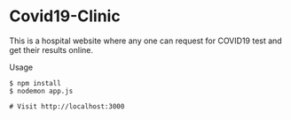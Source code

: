 # Covid19-Clinic
This is a hospital website where any one can request for COVID19 test and get their results online.

Usage
```
$ npm install
$ nodemon app.js 

# Visit http://localhost:3000 
```
